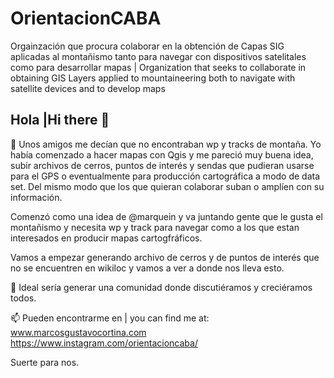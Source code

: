 # OrientacionCABA
Orgainzación que procura colaborar en la obtención de Capas SIG aplicadas al montañismo tanto para navegar con dispositivos satelitales como para desarrollar mapas | Organization that seeks to collaborate in obtaining GIS Layers applied to mountaineering both to navigate with satellite devices and to develop maps

## Hola |Hi there 👋

🔭 Unos amigos me decían que no encontraban wp y tracks de montaña. Yo había comenzado a hacer mapas con Qgis y me pareció muy buena idea, subir archivos de cerros, puntos de interés y sendas que pudieran usarse para el GPS o eventualmente para producción cartográfica a modo de data set. Del mismo modo que los que quieran colaborar suban o amplíen con su información.

Comenzó como una idea de @marquein y va juntando gente que le gusta el montañismo y necesita wp y track para navegar como a los que estan interesados en producir mapas cartogfráficos.

Vamos a empezar generando archivo de cerros y de puntos de interés que no se encuentren en wikiloc y vamos a ver a donde nos lleva esto.

🌱 Ideal sería generar una comunidad donde discutiéramos y creciéramos todos.

📫 Pueden encontrarme en | you can find me at:
www.marcosgustavocortina.com
https://www.instagram.com/orientacioncaba/

Suerte para nos.
